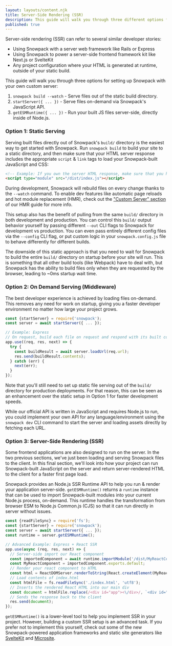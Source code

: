 ```yaml
---
layout: layouts/content.njk
title: Server-Side Rendering (SSR)
description: This guide will walk you through three different options for setting up Snowpack with your own custom server.
published: true
---
```


Server-side rendering (SSR) can refer to several similar developer stories:

- Using Snowpack with a server web framework like Rails or Express
- Using Snowpack to power a server-side frontend framework kit like Next.js or SvelteKit
- Any project configuration where your HTML is generated at runtime, outside of your static build.

This guide will walk you through three options for setting up Snowpack with your own custom server:

1. `snowpack build --watch` - Serve files out of the static build directory.
2. `startServer({ ... })` - Serve files on-demand via Snowpack's JavaScript API.
3. `getESMRuntime({ ... })` - Run your built JS files server-side, directly inside of Node.js.

### Option 1: Static Serving

Serving built files directly out of Snowpack's `build/` directory is the easiest way to get started with Snowpack. Run `snowpack build` to build your site to a static directory, and then make sure that your HTML server response includes the appropriate `script` & `link` tags to load your Snowpack-built JavaScript and CSS:

```html
<!-- Example: If you own the server HTML response, make sure that you host the built assets and load the correct JS/CSS files in your HTML.  -->
<script type="module" src="/dist/index.js"></script>
```

During development, Snowpack will rebuild files on every change thanks to the `--watch` command. To enable dev features like automatic page reloads and hot module replacement (HMR), check out the ["Custom Server" section](/guides/hmr#enable-hmr%3A-custom-server) of our HMR guide for more info.

This setup also has the benefit of pulling from the same `build/` directory in both development and production. You can control this `build/` output behavior yourself by passing different `--out` CLI flags to Snowpack for development vs production. You can even pass entirely different config files via the `--config` CLI flag, or put custom logic in your `snowpack.config.js` file to behave differently for different builds.

The downside of this static approach is that you need to wait for Snowpack to build the entire `build/` directory on startup before your site will run. This is something that all other build tools (like Webpack) have to deal with, but Snowpack has the ability to build files only when they are requested by the browser, leading to ~0ms startup wait time.

### Option 2: On Demand Serving (Middleware)

The best developer experience is achieved by loading files on-demand. This removes any need for work on startup, giving you a faster developer environment no matter how large your project grows.

```js
const {startServer} = require('snowpack');
const server = await startServer({ ... });

// Example: Express
// On request, build each file on request and respond with its built contents
app.use((req, res, next) => {
  try {
    const buildResult = await server.loadUrl(req.url);
    res.send(buildResult.contents);
  } catch (err) {
    next(err);
  }
});
```

Note that you'll still need to set up static file serving out of the `build/` directory for production deployments. For that reason, this can be seen as an enhancement over the static setup in Option 1 for faster development speeds.

While our official API is written in JavaScript and requires Node.js to run, you could implement your own API for any language/environment using the `snowpack dev` CLI command to start the server and loading assets directly by fetching each URL.

### Option 3: Server-Side Rendering (SSR)

Some frontend applications are also designed to run on the server. In the two previous sections, we've just been loading and serving Snowpack files to the client. In this final section, we'll look into how your project can run Snowpack-built JavaScript on the server and return server-rendered HTML to the client for a faster first page load.

Snowpack provides an Node.js SSR Runtime API to help you run & render your application server-side. `getESMRuntime()` returns a `runtime` instance that can be used to import Snowpack-built modules into your current Node.js process, on-demand. This runtime handles the transformation from browser ESM to Node.js Common.js (CJS) so that it can run directly in server without issues.

```js
const {readFileSync} = require('fs');
const {startServer} = require('snowpack');
const server = await startServer({ ... });
const runtime = server.getESMRuntime();

// Advanced Example: Express + React SSR
app.use(async (req, res, next) => {
  // Server-side import our React component
  const importedComponent = await runtime.importModule('/dist/MyReactComponent.js');
  const MyReactComponent = importedComponent.exports.default;
  // Render your react component to HTML
  const html = ReactDOMServer.renderToString(React.createElement(MyReactComponent, null));
  // Load contents of index.html
  const htmlFile = fs.readFileSync('./index.html', 'utf8');
  // Inserts the rendered React HTML into our main div
  const document = htmlFile.replace(/<div id="app"><\/div>/, `<div id="app">${html}</div>`);
  // Sends the response back to the client
  res.send(document);
});
```

`getESMRuntime()` is a lower-level tool to help you implement SSR in your project. However, building a custom SSR setup is an advanced task. If you prefer not to implement this yourself, check out some of the new Snowpack-powered application frameworks and static site generators like [SvelteKit](https://svelte.dev/blog/whats-the-deal-with-sveltekit) and [Microsite](https://www.npmjs.com/package/microsite).